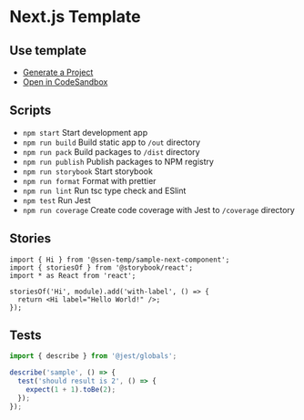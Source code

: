 # Next.js Template

## Use template

- [Generate a Project](https://github.com/rocket-hangar/rocket-punch-template/generate)
- [Open in CodeSandbox](https://githubbox.com/rocket-hangar/rocket-next-template)

## Scripts

- `npm start` Start development app
- `npm run build` Build static app to `/out` directory
- `npm run pack` Build packages to `/dist` directory
- `npm run publish` Publish packages to NPM registry
- `npm run storybook` Start storybook
- `npm run format` Format with prettier
- `npm run lint` Run tsc type check and ESlint
- `npm test` Run Jest
- `npm run coverage` Create code coverage with Jest to `/coverage` directory

## Stories

<!-- import src/**/*.stories.tsx -->

```tsx
import { Hi } from '@ssen-temp/sample-next-component';
import { storiesOf } from '@storybook/react';
import * as React from 'react';

storiesOf('Hi', module).add('with-label', () => {
  return <Hi label="Hello World!" />;
});

```

<!-- importend -->

## Tests

<!-- import src/**/*.test.ts -->

```ts
import { describe } from '@jest/globals';

describe('sample', () => {
  test('should result is 2', () => {
    expect(1 + 1).toBe(2);
  });
});

```

<!-- importend -->
